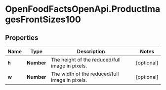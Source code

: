 # OpenFoodFactsOpenApi.ProductImagesFrontSizes100

## Properties

Name | Type | Description | Notes
------------ | ------------- | ------------- | -------------
**h** | **Number** | The height of the reduced/full image in pixels.  | [optional] 
**w** | **Number** | The width of the reduced/full image in pixels. | [optional] 


